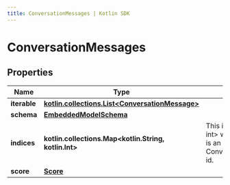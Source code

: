 ```yaml
---
title: ConversationMessages | Kotlin SDK
---
```



# ConversationMessages

## Properties
Name | Type | Description | Notes
------------ | ------------- | ------------- | -------------
**iterable** | [**kotlin.collections.List&lt;ConversationMessage&gt;**](ConversationMessage) |  | 
**schema** | [**EmbeddedModelSchema**](EmbeddedModelSchema) |  |  [optional]
**indices** | **kotlin.collections.Map&lt;kotlin.String, kotlin.Int&gt;** | This is a Map&lt;String, int&gt; where the the key is an ConversationMessage id. |  [optional]
**score** | [**Score**](Score) |  |  [optional]



